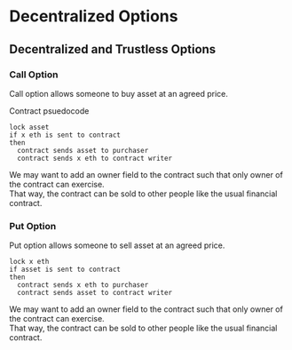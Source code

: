 # Decentralized Options

## Decentralized and Trustless Options

### Call Option

Call option allows someone to buy asset at an agreed price.

Contract psuedocode

```
lock asset
if x eth is sent to contract
then
  contract sends asset to purchaser
  contract sends x eth to contract writer

```

We may want to add an owner field to the contract such that only owner of the contract can exercise.  
That way, the contract can be sold to other people like the usual financial contract.  

### Put Option

Put option allows someone to sell asset at an agreed price.

```
lock x eth
if asset is sent to contract
then
  contract sends x eth to purchaser
  contract sends asset to contract writer

```

We may want to add an owner field to the contract such that only owner of the contract can exercise.  
That way, the contract can be sold to other people like the usual financial contract.  
